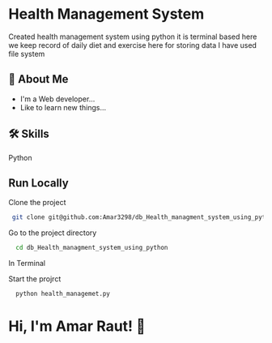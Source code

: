 
# Health Management System

Created health management system using python it is terminal based
here we keep record of daily diet and exercise here for storing data
I have used file system 


## 🚀 About Me
- I'm a Web developer...
- Like to learn new things...

## 🛠 Skills
Python 


## Run Locally

Clone the project

```bash
 git clone git@github.com:Amar3298/db_Health_managment_system_using_python.git
```

Go to the project directory

```bash
  cd db_Health_managment_system_using_python
```

In Terminal

Start the projrct

```bash
  python health_managemet.py
```


# Hi, I'm Amar Raut! 👋

